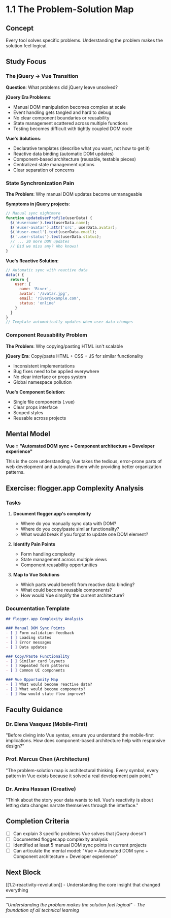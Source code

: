 # 1.1 The Problem-Solution Map

## Concept
Every tool solves specific problems. Understanding the problem makes the solution feel logical.

## Study Focus

### The jQuery → Vue Transition
**Question**: What problems did jQuery leave unsolved?

**jQuery Era Problems**:
- Manual DOM manipulation becomes complex at scale
- Event handling gets tangled and hard to debug
- No clear component boundaries or reusability
- State management scattered across multiple functions
- Testing becomes difficult with tightly coupled DOM code

**Vue's Solutions**:
- Declarative templates (describe what you want, not how to get it)
- Reactive data binding (automatic DOM updates)
- Component-based architecture (reusable, testable pieces)
- Centralized state management options
- Clear separation of concerns

### State Synchronization Pain
**The Problem**: Why manual DOM updates become unmanageable

**Symptoms in jQuery projects**:
```javascript
// Manual sync nightmare
function updateUserProfile(userData) {
  $('#username').text(userData.name);
  $('#user-avatar').attr('src', userData.avatar);
  $('#user-email').text(userData.email);
  $('.user-status').text(userData.status);
  // ... 20 more DOM updates
  // Did we miss any? Who knows!
}
```

**Vue's Reactive Solution**:
```javascript
// Automatic sync with reactive data
data() {
  return {
    user: {
      name: 'River',
      avatar: '/avatar.jpg',
      email: 'river@example.com',
      status: 'online'
    }
  }
}
// Template automatically updates when user data changes
```

### Component Reusability Problem
**The Problem**: Why copying/pasting HTML isn't scalable

**jQuery Era**: Copy/paste HTML + CSS + JS for similar functionality
- Inconsistent implementations
- Bug fixes need to be applied everywhere
- No clear interface or props system
- Global namespace pollution

**Vue's Component Solution**: 
- Single file components (.vue)
- Clear props interface
- Scoped styles
- Reusable across projects

## Mental Model
**Vue = "Automated DOM sync + Component architecture + Developer experience"**

This is the core understanding. Vue takes the tedious, error-prone parts of web development and automates them while providing better organization patterns.

## Exercise: flogger.app Complexity Analysis

### Tasks
1. **Document flogger.app's complexity**
   - Where do you manually sync data with DOM?
   - Where do you copy/paste similar functionality?
   - What would break if you forgot to update one DOM element?

2. **Identify Pain Points**
   - Form handling complexity
   - State management across multiple views
   - Component reusability opportunities

3. **Map to Vue Solutions**
   - Which parts would benefit from reactive data binding?
   - What could become reusable components?
   - How would Vue simplify the current architecture?

### Documentation Template
```markdown
## flogger.app Complexity Analysis

### Manual DOM Sync Points
- [ ] Form validation feedback
- [ ] Loading states
- [ ] Error messages
- [ ] Data updates

### Copy/Paste Functionality
- [ ] Similar card layouts
- [ ] Repeated form patterns
- [ ] Common UI components

### Vue Opportunity Map
- [ ] What would become reactive data?
- [ ] What would become components?
- [ ] How would state flow improve?
```

## Faculty Guidance

### Dr. Elena Vasquez (Mobile-First)
"Before diving into Vue syntax, ensure you understand the mobile-first implications. How does component-based architecture help with responsive design?"

### Prof. Marcus Chen (Architecture)
"The problem-solution map is architectural thinking. Every symbol, every pattern in Vue exists because it solved a real development pain point."

### Dr. Amira Hassan (Creative)
"Think about the story your data wants to tell. Vue's reactivity is about letting data changes narrate themselves through the interface."

## Completion Criteria
- [ ] Can explain 3 specific problems Vue solves that jQuery doesn't
- [ ] Documented flogger.app complexity analysis
- [ ] Identified at least 5 manual DOM sync points in current projects
- [ ] Can articulate the mental model: "Vue = Automated DOM sync + Component architecture + Developer experience"

## Next Block
[[1.2-reactivity-revolution]] - Understanding the core insight that changed everything

---

*"Understanding the problem makes the solution feel logical" - The foundation of all technical learning*
